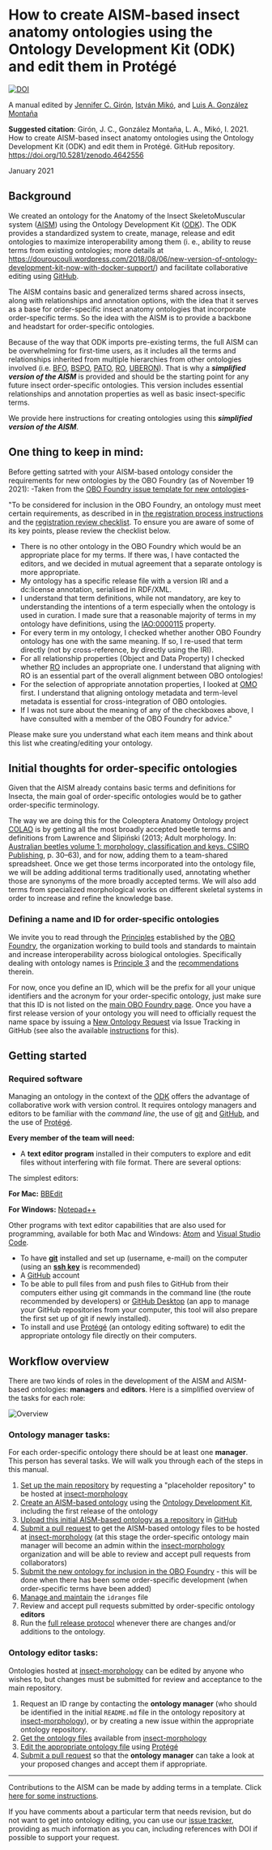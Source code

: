 # How to create AISM-based insect anatomy ontologies using the Ontology Development Kit (ODK) and edit them in Protégé 

[![DOI](https://zenodo.org/badge/331670812.svg)](https://zenodo.org/badge/latestdoi/331670812)

A manual edited by [Jennifer C. Girón](https://github.com/JCGiron), [István Mikó](https://github.com/teleaslamellatus), and [Luis A. González Montaña](https://github.com/luis-gonzalez-m) 

**Suggested citation**: Girón, J. C., González Montaña, L. A., Mikó, I. 2021. How to create AISM-based insect anatomy ontologies using the Ontology Development Kit (ODK) and edit them in Protégé. GitHub repository. https://doi.org/10.5281/zenodo.4642556

January 2021

## Background

We created an ontology for the Anatomy of the Insect SkeletoMuscular system ([AISM](https://github.com/insect-morphology/aism)) using the Ontology Development Kit ([ODK](https://github.com/INCATools/ontology-development-kit)). The ODK provides a standardized system to create, manage, release and edit ontologies to maximize interoperability among them (i. e., ability to reuse terms from existing ontologies; more details at https://douroucouli.wordpress.com/2018/08/06/new-version-of-ontology-development-kit-now-with-docker-support/) and facilitate collaborative editing using [GitHub](https://github.com/). 

The AISM contains basic and generalized terms shared across insects, along with relationships and annotation options, with the idea that it serves as a base for order-specific insect anatomy ontologies that incorporate order-specific terms. So the idea with the AISM is to provide a backbone and headstart for order-specific ontologies.

Because of the way that ODK imports pre-existing terms, the full AISM can be overwhelming for first-time users, as it includes all the terms and relationships inherited from multiple hierarchies from other ontologies involved (i.e. [BFO](http://www.obofoundry.org/ontology/bfo.html), [BSPO](http://www.obofoundry.org/ontology/bspo.html), [PATO](http://www.obofoundry.org/ontology/pato.html), [RO](http://www.obofoundry.org/ontology/ro.html), [UBERON](http://www.obofoundry.org/ontology/uberon.html)). That is why a **_simplified version of the AISM_** is provided and should be the starting point for any future insect order-specific ontologies. This version includes essential relationships and annotation properties as well as basic insect-specific terms.

We provide here instructions for creating ontologies using this **_simplified version of the AISM_**.

## One thing to keep in mind:

Before getting satrted with your AISM-based ontology consider the requirements for new ontologies by the OBO Foundry (as of November 19 2021):
-Taken from the [OBO Foundry issue template for new ontologies](https://github.com/OBOFoundry/OBOFoundry.github.io/issues/new?assignees=&labels=new+ontology&template=new-ontology-request.md&title=)-

"To be considered for inclusion in the OBO Foundry, an ontology must meet certain requirements, as described in in [the registration process instructions](http://obofoundry.org/docs/Policy_for_OBO_namespace_and_associated_PURL_requests.html) and the [registration review checklist](https://github.com/OBOFoundry/OBOFoundry.github.io/blob/master/docs/RegistrationChecklist.md). To ensure you are aware of some of its key points, please review the checklist below.

- There is no other ontology in the OBO Foundry which would be an appropriate place for my terms. If there was, I have contacted the editors, and we decided in mutual agreement that a separate ontology is more appropriate.
- My ontology has a specific release file with a version IRI and a dc:license annotation, serialised in RDF/XML.
- I understand that term definitions, while not mandatory, are key to understanding the intentions of a term especially when the ontology is used in curation. I made sure that a reasonable majority of terms in my ontology have definitions, using the [IAO:0000115](http://www.ontobee.org/ontology/IAO?iri=http://purl.obolibrary.org/obo/IAO_0000115) property.
- For every term in my ontology, I checked whether another OBO Foundry ontology has one with the same meaning. If so, I re-used that term directly (not by cross-reference, by directly using the IRI).
- For all relationship properties (Object and Data Property) I checked whether [RO](http://www.ontobee.org/ontology/catalog/RO?iri=http://www.w3.org/2002/07/owl%23ObjectProperty) includes an appropriate one. I understand that aligning with RO is an essential part of the overall alignment between OBO ontologies!
- For the selection of appropriate annotation properties, I looked at [OMO](http://www.ontobee.org/ontology/catalog/OMO?iri=http://www.w3.org/2002/07/owl%23AnnotationProperty) first. I understand that aligning ontology metadata and term-level metadata is essential for cross-integration of OBO ontologies. 
- If I was not sure about the meaning of any of the checkboxes above, I have consulted with a member of the OBO Foundry for advice."

Please make sure you understand what each item means and think about this list whe creating/editing your ontology. 


## Initial thoughts for order-specific ontologies

Given that the AISM already contains basic terms and definitions for Insecta, the main goal of order-specific ontologies would be to gather order-specific terminology.

The way we are doing this for the Coleoptera Anatomy Ontology project [COLAO](https://github.com/insect-morphology/colao) is by getting all the most broadly accepted beetle terms and definitions from Lawrence and Ślipiński (2013; Adult morphology. In: [Australian beetles volume 1: morphology, classification and keys. CSIRO Publishing](https://www.publish.csiro.au/book/6466/), p. 30–63), and for now, adding them to a team-shared spreadsheet. Once we get those terms incorporated into the ontology file, we will be adding additional terms traditionally used, annotating whether those are synonyms of the more broadly accepted terms. We will also add terms from specialized morphological works on different skeletal systems in order to increase and refine the knowledge base.

### Defining a name and ID for order-specific ontologies
We invite you to read through the [Principles](http://www.obofoundry.org/principles/fp-000-summary.html) established by the [OBO Foundry](http://www.obofoundry.org/about-OBO-Foundry.html), the organization working to build tools and standards to maintain and increase interoperability across biological ontologies. Specifically dealing with ontology names is [Principle 3](http://www.obofoundry.org/principles/fp-003-uris.html) and the [recommendations](http://www.obofoundry.org/id-policy) therein. 

For now, once you define an ID, which will be the prefix for all your unique identifiers and the acronym for your order-specific ontology, just make sure that this ID is not listed on the [main OBO Foundry page](http://www.obofoundry.org/). Once you have a first release version of your ontology you will need to officially request the name space by issuing a [New Ontology Request](https://github.com/OBOFoundry/OBOFoundry.github.io/issues/new?assignees=&labels=new+ontology&template=new-ontology-request.md&title=) via Issue Tracking in GitHub (see also the available [instructions](http://obofoundry.org/docs/NewOntologyRegistrationInstructions.html) for this).


## Getting started

### Required software

Managing an ontology in the context of the [ODK](https://github.com/INCATools/ontology-development-kit) offers the advantage of collaborative work with version control. It requires ontology managers and editors to be familiar with the _command line_, the use of [git](https://git-scm.com/book/en/v2/Getting-Started-Installing-Git) and [GitHub](https://github.com/), and the use of [Protégé](https://protege.stanford.edu/).

**Every member of the team will need:**
- A **text editor program** installed in their computers to explore and edit files without interfering with file format. There are several options: 

The simplest editors:

**For Mac:** [BBEdit](https://www.barebones.com/products/bbedit/)

**For Windows:** [Notepad++](https://notepad-plus-plus.org/downloads/)

Other programs with text editor capabilities that are also used for programming, available for both Mac and Windows: [Atom](https://atom.io/) and [Visual Studio Code](https://code.visualstudio.com/).
- To have [**git**](https://git-scm.com/book/en/v2/Getting-Started-Installing-Git) installed and set up (username, e-mail) on the computer (using an [**ssh key**](https://docs.github.com/en/authentication/connecting-to-github-with-ssh/adding-a-new-ssh-key-to-your-github-account) is recommended)
- A [GitHub](https://github.com/) account
- To be able to pull files from and push files to GitHub from their computers either using git commands in the command line (the route recommended by developers) or [GitHub Desktop](https://desktop.github.com/) (an app to manage your GitHub repositories from your computer, this tool will also prepare the first set up of git if newly installed).
- To install and use [Protégé](https://protege.stanford.edu/) (an ontology editing software) to edit the appropriate ontology file directly on their computers.

## Workflow overview

There are two kinds of roles in the development of the AISM and AISM-based ontologies: **managers** and **editors**. Here is a simplified overview of the tasks for each role:

![Overview](https://github.com/insect-morphology/Manual/blob/main/img/overview.png)


### Ontology manager tasks:

For each order-specific ontology there should be at least one **manager**. This person has several tasks. We will walk you through each of the steps in this manual.
1. [Set up the main repository](https://github.com/insect-morphology/Manual-for-AISM-based-insect-anatomy-ontologies/blob/main/Sections/Setting-up-main-repository.md) by requesting a "placeholder repository" to be hosted at [insect-morphology](https://github.com/insect-morphology) 
2. [Create an AISM-based ontology](https://github.com/insect-morphology/Manual/blob/main/Sections/Creating-AISM-based-insect-ontology.md) using the [Ontology Development Kit](https://github.com/INCATools/ontology-development-kit), including the first release of the ontology
3. [Upload this initial AISM-based ontology as a repository](https://github.com/insect-morphology/Manual/blob/main/Sections/Upload-initial-ontology-as-GitHub-repository.md) in [GitHub](https://github.com/)
5. [Submit a pull request](https://github.com/insect-morphology/Manual/blob/main/Sections/Submit-pull-request.md) to get the AISM-based ontology files to be hosted at [insect-morphology](https://github.com/insect-morphology) (at this stage the order-specific ontology main manager will become an admin within the [insect-morphology](https://github.com/insect-morphology) organization and will be able to review and accept pull requests from collaborators)
6. [Submit the new ontology for inclusion in the OBO Foundry](http://www.obofoundry.org/faq/how-do-i-register-my-ontology.html) - this will be done when there has been some order-specific development (when order-specific terms have been added)
7. [Manage and maintain](https://github.com/insect-morphology/Manual/blob/main/Sections/Manage-idranges.md) the `idranges` file
8. Review and accept pull requests submitted by order-specific ontology **editors**
9. Run the [full release protocol](https://github.com/insect-morphology/Manual/blob/main/Sections/Full_release_protocol.md) whenever there are changes and/or additions to the ontology.

### Ontology editor tasks:

Ontologies hosted at [insect-morphology](https://github.com/insect-morphology) can be edited by anyone who wishes to, but changes must be submitted for review and acceptance to the main repository.

1. Request an ID range by contacting the **ontology manager** (who should be identified in the initial `README.md` file in the ontology repository at [insect-morphology](https://github.com/insect-morphology)), or by creating a new issue within the appropriate ontology repository.
2. [Get the ontology files](https://github.com/insect-morphology/Manual/blob/main/Sections/Obtaining-main-ontology-files.md) available from [insect-morphology](https://github.com/insect-morphology)
3. [Edit the appropriate ontology file](https://github.com/insect-morphology/Manual/blob/main/Sections/Using-Protege.md) using [Protégé](https://protege.stanford.edu/)
4. [Submit a pull request](https://github.com/insect-morphology/Manual/blob/main/Sections/Submit-pull-request.md) so that the **ontology manager** can take a look at your proposed changes and accept them if appropriate. 

------------------
Contributions to the AISM can be made by adding terms in a template. Click [here for some instructions](https://github.com/insect-morphology/Manual/blob/main/Sections/Using-templates.md).

If you have comments about a particular term that needs revision, but do not want to get into ontology editing, you can use our [issue tracker](https://github.com/insect-morphology/aism/issues), providing as much information as you can, including references with DOI if possible to support your request.
